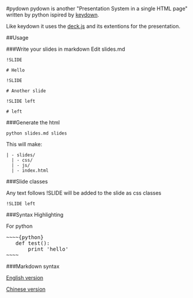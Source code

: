 #pydown
pydown is another "Presentation System in a single HTML page" written by python ispired by [keydown](https://github.com/infews/keydown).

Like keydown it uses the [deck.js](http://imakewebthings.github.com/deck.js) and its extentions for the presentation.

##Usage

###Write your slides in markdown
Edit slides.md
~~~~
!SLIDE

# Hello

!SLIDE

# Another slide

!SLIDE left

# left
~~~~

###Generate the html

~~~~
python slides.md slides
~~~~

This will make:
~~~~
| - slides/
  | - css/
  | - js/
  | - index.html
~~~~

###Slide classes

Any text follows !SLIDE will be added to the slide as css classes
~~~~
!SLIDE left
~~~~

###Syntax Highlighting

For python
<pre>
~~~~{python}
   def test():
       print 'hello'
~~~~
</pre>

###Markdown syntax

[English version](http://daringfireball.net/projects/markdown/syntax)

[Chinese version](https://gitcafe.com/riku/Markdown-Syntax-CN/)
